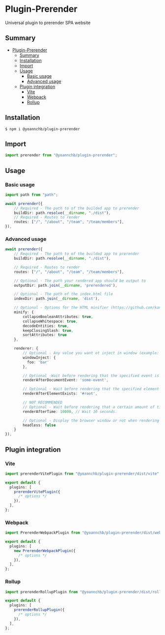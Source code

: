 # Plugin-Prerender

Universal plugin to prerender SPA website

## Summary

- [Plugin-Prerender](#plugin-prerender)
  - [Summary](#summary)
  - [Installation](#installation)
  - [Import](#import)
  - [Usage](#usage)
    - [Basic usage](#basic-usage)
    - [Advanced usage](#advanced-usage)
  - [Plugin integration](#plugin-integration)
    - [Vite](#vite)
    - [Webpack](#webpack)
    - [Rollup](#rollup)

## Installation

```
$ npm i @yoannchb/plugin-prerender
```

## Import

```ts
import prerender from "@yoannchb/plugin-prerender";
```

## Usage

### Basic usage

```ts
import path from "path";

await prerender({
    // Required - The path to of the builded app to prerender
    buildDir: path.resolve(__dirname, "./dist"),
    // Required - Routes to render
    routes: ["/", "/about", "/team", "/team/members"],
}),
```

### Advanced usage

```ts
await prerender({
    // Required - The path to of the builded app to prerender
    buildDir: path.resolve(__dirname, "./dist"),

    // Required - Routes to render
    routes: ["/", "/about", "/team", "/team/members"],

    // Optional - The path your rendered app should be output to
    outputDir: path.join(__dirname, 'prerendered'),

    // Optional - The path of the index.html file
    indexDir: path.join(__dirname, 'dist'),

    // Optional - Options for the HTML minifier (https://github.com/kangax/html-minifier#options-quick-reference)
    minify: {
        collapseBooleanAttributes: true,
        collapseWhitespace: true,
        decodeEntities: true,
        keepClosingSlash: true,
        sortAttributes: true
    },

    renderer: {
        // Optional - Any value you want ot inject in window (example: window.foo)
        windowInject: {
          foo: 'bar'
        },

        // Optional -Wait before rendering that the specified event is dispatched on the document
        renderAfterDocumentEvent: 'some-event',

        // Optional - Wait before rendering that the specified element is detected
        renderAfterElementExists: '#root',

        // NOT RECOMMENDED
        // Optional - Wait before rendering that a certain amount of time has passed
        renderAfterTime: 10000, // Wait 10 seconds.

        // Optional - Display the browser window or not when rendering (Useful for debugging)
        headless: false
    }
}),
```

## Plugin integration

### Vite

```ts
import prerenderVitePlugin from "@yoannchb/plugin-prerender/dist/vite";

export default {
  plugins: [
    prerenderVitePlugin({
      /* options */
    }),
  ],
};
```

### Webpack

```ts
import PrerenderWebpackPlugin from "@yoannchb/plugin-prerender/dist/webpack";

export default {
  plugins: [
    new PrerenderWebpackPlugin({
      /* options */
    }),
  ],
};
```

### Rollup

```ts
import prerenderRollupPlugin from "@yoannchb/plugin-prerender/dist/rollup";

export default {
  plugins: [
    prerenderRollupPlugin({
      /* options */
    }),
  ],
};
```
